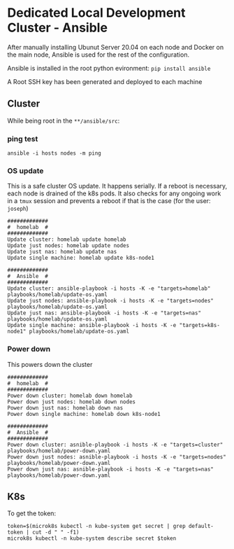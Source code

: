 # Dedicated Local Development Cluster - Ansible

After manually installing Ubunut Server 20.04 on each node and Docker on the
main node, Ansible is used for the rest of the configuration.

Ansible is installed in the root python evironment: `pip install ansible`

A Root SSH key has been generated and deployed to each machine

## Cluster
While being root in the `**/ansible/src`:

### ping test
`ansible -i hosts nodes -m ping`

### OS update
This is a safe cluster OS update. It happens serially. If a reboot is necessary,
each node is drained of the k8s pods. It also checks for any ongoing work in a 
`tmux` session and prevents a reboot if that is the case (for the user: `joseph`)

```
#############
#  homelab  #
#############
Update cluster: homelab update homelab
Update just nodes: homelab update nodes
Update just nas: homelab update nas
Update single machine: homelab update k8s-node1

#############
#  Ansible  #
#############
Update cluster: ansible-playbook -i hosts -K -e "targets=homelab" playbooks/homelab/update-os.yaml
Update just nodes: ansible-playbook -i hosts -K -e "targets=nodes" playbooks/homelab/update-os.yaml
Update just nas: ansible-playbook -i hosts -K -e "targets=nas" playbooks/homelab/update-os.yaml
Update single machine: ansible-playbook -i hosts -K -e "targets=k8s-node1" playbooks/homelab/update-os.yaml
```

### Power down
This powers down the cluster

```
#############
#  homelab  #
#############
Power down cluster: homelab down homelab
Power down just nodes: homelab down nodes
Power down just nas: homelab down nas
Power down single machine: homelab down k8s-node1

#############
#  Ansible  #
#############
Power down cluster: asnible-playbook -i hosts -K -e "targets=cluster" playbooks/homelab/power-down.yaml
Power down just nodes: asnible-playbook -i hosts -K -e "targets=nodes" playbooks/homelab/power-down.yaml
Power down just nas: asnible-playbook -i hosts -K -e "targets=nas" playbooks/homelab/power-down.yaml
```


## K8s

To get the token:
```
token=$(microk8s kubectl -n kube-system get secret | grep default-token | cut -d " " -f1)
microk8s kubectl -n kube-system describe secret $token
```
